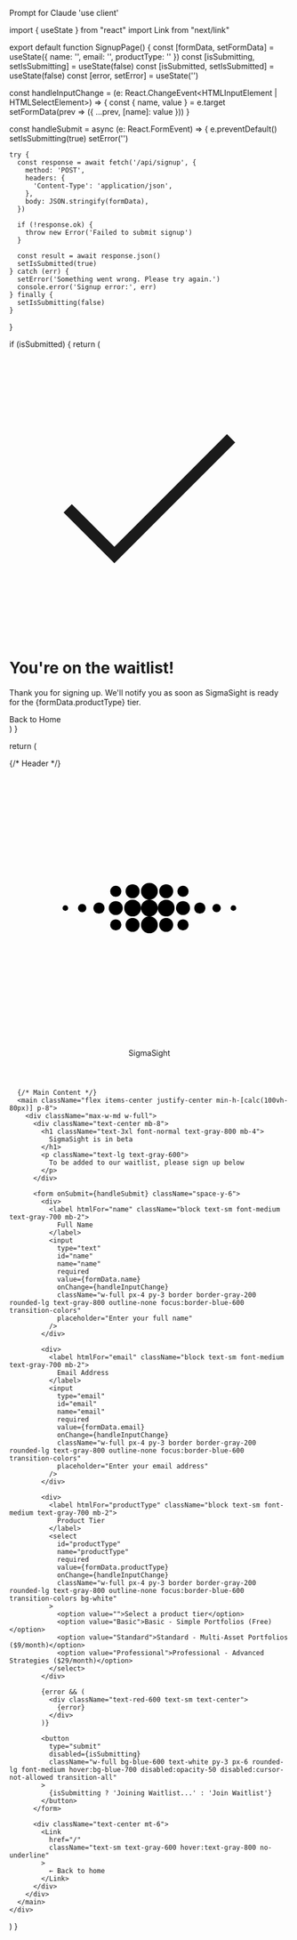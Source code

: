Prompt for Claude
'use client'

import { useState } from "react"
import Link from "next/link"

export default function SignupPage() {
  const [formData, setFormData] = useState({
    name: '',
    email: '',
    productType: ''
  })
  const [isSubmitting, setIsSubmitting] = useState(false)
  const [isSubmitted, setIsSubmitted] = useState(false)
  const [error, setError] = useState('')

  const handleInputChange = (e: React.ChangeEvent<HTMLInputElement | HTMLSelectElement>) => {
    const { name, value } = e.target
    setFormData(prev => ({
      ...prev,
      [name]: value
    }))
  }

  const handleSubmit = async (e: React.FormEvent) => {
    e.preventDefault()
    setIsSubmitting(true)
    setError('')
    
    try {
      const response = await fetch('/api/signup', {
        method: 'POST',
        headers: {
          'Content-Type': 'application/json',
        },
        body: JSON.stringify(formData),
      })

      if (!response.ok) {
        throw new Error('Failed to submit signup')
      }

      const result = await response.json()
      setIsSubmitted(true)
    } catch (err) {
      setError('Something went wrong. Please try again.')
      console.error('Signup error:', err)
    } finally {
      setIsSubmitting(false)
    }
  }

  if (isSubmitted) {
    return (
      <div className="min-h-screen bg-white text-gray-800 flex items-center justify-center p-8">
        <div className="max-w-md w-full text-center">
          <div className="mb-8">
            <div className="w-16 h-16 bg-green-100 rounded-full flex items-center justify-center mx-auto mb-4">
              <svg className="w-8 h-8 text-green-600" fill="none" stroke="currentColor" viewBox="0 0 24 24">
                <path strokeLinecap="round" strokeLinejoin="round" strokeWidth={2} d="M5 13l4 4L19 7" />
              </svg>
            </div>
            <h1 className="text-2xl font-semibold text-gray-800 mb-2">You're on the waitlist!</h1>
            <p className="text-gray-600 mb-6">
              Thank you for signing up. We'll notify you as soon as SigmaSight is ready for the {formData.productType} tier.
            </p>
            <Link 
              href="/"
              className="inline-block bg-blue-600 text-white px-6 py-3 rounded-lg font-medium hover:bg-blue-700 transition-all no-underline"
            >
              Back to Home
            </Link>
          </div>
        </div>
      </div>
    )
  }

  return (
    <div className="min-h-screen bg-white text-gray-800">
      {/* Header */}
      <header className="flex items-center justify-between p-4 lg:px-8 border-b border-gray-200 bg-white">
        <Link href="/" className="flex items-center gap-2 text-gray-800 no-underline">
          <div className="w-8 h-8 flex items-center justify-center">
            <svg viewBox="0 0 100 100" className="w-8 h-8">
              <defs>
                <linearGradient id="dotGradient" x1="0%" y1="0%" x2="100%" y2="100%">
                  <stop offset="0%" stopColor="#1e40af" stopOpacity={1} />
                  <stop offset="100%" stopColor="#2563eb" stopOpacity={1} />
                </linearGradient>
              </defs>
              <g transform="translate(50,50)">
                <circle cx="0" cy="0" r="3" fill="url(#dotGradient)" />
                <circle cx="-6" cy="0" r="3" fill="url(#dotGradient)" />
                <circle cx="6" cy="0" r="3" fill="url(#dotGradient)" />
                <circle cx="-12" cy="0" r="2.5" fill="url(#dotGradient)" />
                <circle cx="12" cy="0" r="2.5" fill="url(#dotGradient)" />
                <circle cx="-18" cy="0" r="2" fill="url(#dotGradient)" />
                <circle cx="18" cy="0" r="2" fill="url(#dotGradient)" />
                <circle cx="-24" cy="0" r="1.5" fill="url(#dotGradient)" />
                <circle cx="24" cy="0" r="1.5" fill="url(#dotGradient)" />
                <circle cx="-30" cy="0" r="1" fill="url(#dotGradient)" />
                <circle cx="30" cy="0" r="1" fill="url(#dotGradient)" />
                <circle cx="0" cy="-6" r="3" fill="url(#dotGradient)" />
                <circle cx="0" cy="6" r="3" fill="url(#dotGradient)" />
                <circle cx="-6" cy="-6" r="2.5" fill="url(#dotGradient)" />
                <circle cx="6" cy="-6" r="2.5" fill="url(#dotGradient)" />
                <circle cx="-6" cy="6" r="2.5" fill="url(#dotGradient)" />
                <circle cx="6" cy="6" r="2.5" fill="url(#dotGradient)" />
                <circle cx="-12" cy="-6" r="2" fill="url(#dotGradient)" />
                <circle cx="12" cy="-6" r="2" fill="url(#dotGradient)" />
                <circle cx="-12" cy="6" r="2" fill="url(#dotGradient)" />
                <circle cx="12" cy="6" r="2" fill="url(#dotGradient)" />
              </g>
            </svg>
          </div>
          <span className="text-xl font-semibold text-gray-800">SigmaSight</span>
        </Link>
      </header>

      {/* Main Content */}
      <main className="flex items-center justify-center min-h-[calc(100vh-80px)] p-8">
        <div className="max-w-md w-full">
          <div className="text-center mb-8">
            <h1 className="text-3xl font-normal text-gray-800 mb-4">
              SigmaSight is in beta
            </h1>
            <p className="text-lg text-gray-600">
              To be added to our waitlist, please sign up below
            </p>
          </div>

          <form onSubmit={handleSubmit} className="space-y-6">
            <div>
              <label htmlFor="name" className="block text-sm font-medium text-gray-700 mb-2">
                Full Name
              </label>
              <input
                type="text"
                id="name"
                name="name"
                required
                value={formData.name}
                onChange={handleInputChange}
                className="w-full px-4 py-3 border border-gray-200 rounded-lg text-gray-800 outline-none focus:border-blue-600 transition-colors"
                placeholder="Enter your full name"
              />
            </div>

            <div>
              <label htmlFor="email" className="block text-sm font-medium text-gray-700 mb-2">
                Email Address
              </label>
              <input
                type="email"
                id="email"
                name="email"
                required
                value={formData.email}
                onChange={handleInputChange}
                className="w-full px-4 py-3 border border-gray-200 rounded-lg text-gray-800 outline-none focus:border-blue-600 transition-colors"
                placeholder="Enter your email address"
              />
            </div>

            <div>
              <label htmlFor="productType" className="block text-sm font-medium text-gray-700 mb-2">
                Product Tier
              </label>
              <select
                id="productType"
                name="productType"
                required
                value={formData.productType}
                onChange={handleInputChange}
                className="w-full px-4 py-3 border border-gray-200 rounded-lg text-gray-800 outline-none focus:border-blue-600 transition-colors bg-white"
              >
                <option value="">Select a product tier</option>
                <option value="Basic">Basic - Simple Portfolios (Free)</option>
                <option value="Standard">Standard - Multi-Asset Portfolios ($9/month)</option>
                <option value="Professional">Professional - Advanced Strategies ($29/month)</option>
              </select>
            </div>

            {error && (
              <div className="text-red-600 text-sm text-center">
                {error}
              </div>
            )}

            <button
              type="submit"
              disabled={isSubmitting}
              className="w-full bg-blue-600 text-white py-3 px-6 rounded-lg font-medium hover:bg-blue-700 disabled:opacity-50 disabled:cursor-not-allowed transition-all"
            >
              {isSubmitting ? 'Joining Waitlist...' : 'Join Waitlist'}
            </button>
          </form>

          <div className="text-center mt-6">
            <Link 
              href="/"
              className="text-sm text-gray-600 hover:text-gray-800 no-underline"
            >
              ← Back to home
            </Link>
          </div>
        </div>
      </main>
    </div>
  )
}

